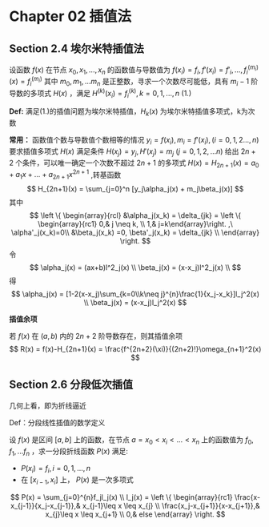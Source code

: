 # Chapter 02 插值法

## Section 2.4 埃尔米特插值法

设函数 $f(x)$ 在节点 $x_0,x_1,...,x_n$ 的函数值与导数值为 $f(x_i)=f_i, f'(x_i)=f'_i,...,f^{(m_i)}_i(x)=f^{(m_i)}_i$ 其中 $m_0,m_1,...m_n$ 是正整数，寻求一个次数尽可能低，具有 $m_i-1$ 阶导数的多项式 $H(x)$ ，满足 $H^{(k)}(x_i)=f_i^{(k)},k=0,1,...,n \  (1.)$

**Def:** 满足$(1.)$的插值问题为埃尔米特插值，$H_k(x)$ 为埃尔米特插值多项式，k为次数

**常用：** 函数值个数与导数值个数相等的情况 $y_i=f(x_i), m_i = f'(x_i), (i=0,1,2...,n)$ 要求插值多项式 $H(x)$ 满足条件 $H(x_j)=y_j , H'(x_j)=m_j$ $(j=0,1,2,...n)$  给出 $2n+2$ 个条件，可以唯一确定一个次数不超过 $2n+1$ 的多项式 $H(x) = H_{2n+1}(x)=a_0+a_1x+...+a_{2n+1}x^{2n+1}$ ,转基函数
$$
H_{2n+1}(x) = \sum_{j=0}^n [y_j\alpha_j(x) + m_j\beta_j(x)]
$$
其中
$$
\left \{ \begin{array}{rcl}
&\alpha_j(x_k) = \delta_{jk} = \left \{ \begin{array}{rc1} 0,& j \neq k, \\ 1,& j=k\end{array}\right. ,\ \alpha'_j(x_k)=0\\
&\beta_j(x_k) =0, \beta'_j(x_k) = \delta_{jk} \\
\end{array} \right.
$$
令 
$$
\alpha_j(x) = (ax+b)l^2_j(x) \\
\beta_j(x) = (x-x_j)l^2_j(x) \\
$$
得
$$
\alpha_j(x) = [1-2(x-x_j)\sum_{k=0\\k\neq j}^{n}\frac{1}{x_j-x_k}]l_j^2(x) \\
\beta_j(x) = (x-x_j)l_j^2(x)
$$


**插值余项**

若 $f(x)$ 在 $(a,b)$ 内的 $2n+2$ 阶导数存在，则其插值余项
$$
R(x) = f(x)-H_{2n+1}(x) = \frac{f^{2n+2}(\xi)}{(2n+2)!}\omega_{n+1}^2(x)
$$


## Section 2.6 分段低次插值

几何上看，即为折线逼近

Def：分段线性插值的数学定义

设 $f(x)$ 是区间 $[a,b]$ 上的函数，在节点 $a=x_0<x_i<...<x_n$ 上的函数值为 $f_0,f_1,...f_n$ ，求一分段折线函数 $P(x)$ 满足: 

* $P(x_i)=f_i, i=0,1,...,n$
* 在 $[x_{i-1},x_i]$ 上， $P(x)$ 是一次多项式

$$
P(x) = \sum_{j=0}^{n}f_jl_j(x)  \\
l_j(x) = 
\left \{ \begin{array}{rc1}
\frac{x-x_{j-1}}{x_j-x_{j-1}},& x_{j-1}\leq x \leq x_{j} \\
\frac{x_j-x_{j+1}}{x-x_{j+1}},& x_{j}\leq x \leq x_{j+1} \\
0,& else
\end{array} \right.
$$


